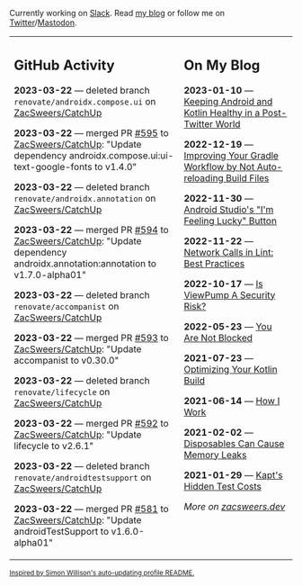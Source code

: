 Currently working on [Slack](https://slack.com/). Read [my blog](https://zacsweers.dev/) or follow me on [Twitter](https://twitter.com/ZacSweers)/[Mastodon](https://hachyderm.io/@ZacSweers).

<table><tr><td valign="top" width="60%">

## GitHub Activity
<!-- githubActivity starts -->
**2023-03-22** — deleted branch `renovate/androidx.compose.ui` on [ZacSweers/CatchUp](https://github.com/ZacSweers/CatchUp)

**2023-03-22** — merged PR [#595](https://github.com/ZacSweers/CatchUp/pull/595) to [ZacSweers/CatchUp](https://github.com/ZacSweers/CatchUp): "Update dependency androidx.compose.ui:ui-text-google-fonts to v1.4.0"

**2023-03-22** — deleted branch `renovate/androidx.annotation` on [ZacSweers/CatchUp](https://github.com/ZacSweers/CatchUp)

**2023-03-22** — merged PR [#594](https://github.com/ZacSweers/CatchUp/pull/594) to [ZacSweers/CatchUp](https://github.com/ZacSweers/CatchUp): "Update dependency androidx.annotation:annotation to v1.7.0-alpha01"

**2023-03-22** — deleted branch `renovate/accompanist` on [ZacSweers/CatchUp](https://github.com/ZacSweers/CatchUp)

**2023-03-22** — merged PR [#593](https://github.com/ZacSweers/CatchUp/pull/593) to [ZacSweers/CatchUp](https://github.com/ZacSweers/CatchUp): "Update accompanist to v0.30.0"

**2023-03-22** — deleted branch `renovate/lifecycle` on [ZacSweers/CatchUp](https://github.com/ZacSweers/CatchUp)

**2023-03-22** — merged PR [#592](https://github.com/ZacSweers/CatchUp/pull/592) to [ZacSweers/CatchUp](https://github.com/ZacSweers/CatchUp): "Update lifecycle to v2.6.1"

**2023-03-22** — deleted branch `renovate/androidtestsupport` on [ZacSweers/CatchUp](https://github.com/ZacSweers/CatchUp)

**2023-03-22** — merged PR [#581](https://github.com/ZacSweers/CatchUp/pull/581) to [ZacSweers/CatchUp](https://github.com/ZacSweers/CatchUp): "Update androidTestSupport to v1.6.0-alpha01"
<!-- githubActivity ends -->
</td><td valign="top" width="40%">

## On My Blog
<!-- blog starts -->
**2023-01-10** — [Keeping Android and Kotlin Healthy in a Post-Twitter World](https://www.zacsweers.dev/keeping-android-healthy/)

**2022-12-19** — [Improving Your Gradle Workflow by Not Auto-reloading Build Files](https://www.zacsweers.dev/improving-your-workflow-by-not-auto-reloading-build-files/)

**2022-11-30** — [Android Studio's "I'm Feeling Lucky" Button](https://www.zacsweers.dev/android-studios-im-feeling-lucky-button/)

**2022-11-22** — [Network Calls in Lint: Best Practices](https://www.zacsweers.dev/network-calls-in-lint-best-practices/)

**2022-10-17** — [Is ViewPump A Security Risk?](https://www.zacsweers.dev/is-viewpump-a-security-risk/)

**2022-05-23** — [You Are Not Blocked](https://www.zacsweers.dev/you-are-not-blocked/)

**2021-07-23** — [Optimizing Your Kotlin Build](https://www.zacsweers.dev/optimizing-your-kotlin-build/)

**2021-06-14** — [How I Work](https://www.zacsweers.dev/how-i-work/)

**2021-02-02** — [Disposables Can Cause Memory Leaks](https://www.zacsweers.dev/disposables-can-cause-memory-leaks/)

**2021-01-29** — [Kapt's Hidden Test Costs](https://www.zacsweers.dev/kapts-hidden-test-costs/)
<!-- blog ends -->
_More on [zacsweers.dev](https://zacsweers.dev/)_
</td></tr></table>

<sub><a href="https://simonwillison.net/2020/Jul/10/self-updating-profile-readme/">Inspired by Simon Willison's auto-updating profile README.</a></sub>
